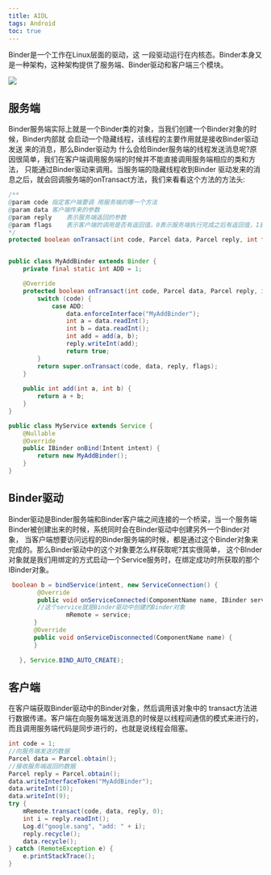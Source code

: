 ```yaml
---
title: AIDL
tags: Android
toc: true
---
```




Binder是一个工作在Linux层面的驱动，这 一段驱动运行在内核态。Binder本身又是一种架构，这种架构提供了服务端、Binder驱动和客户端三个模块。

![](./aidl_1.png)

## 服务端

Binder服务端实际上就是一个Binder类的对象，当我们创建一个Binder对象的时候，Binder内部就 会启动一个隐藏线程，该线程的主要作用就是接收Binder驱动发送
来的消息，那么Binder驱动为 什么会给Binder服务端的线程发送消息呢?原因很简单，我们在客户端调用服务端的时候并不能直接调用服务端相应的类和方法，
只能通过Binder驱动来调用。当服务端的隐藏线程收到Binder 驱动发来的消息之后，就会回调服务端的onTransact方法，我们来看看这个方法的方法头:

```java
/**
@param code 指定客户端要调 用服务端的哪一个方法
@param data 客户端传来的参数
@param reply    表示服务端返回的参数
@param flags    表示客户端的调用是否有返回值，0表示服务端执行完成之后有返回值，1表示服务 端执行完后没有返回值。
*/
protected boolean onTransact(int code, Parcel data, Parcel reply, int flags) throws RemoteException


public class MyAddBinder extends Binder {
    private final static int ADD = 1;

    @Override
    protected boolean onTransact(int code, Parcel data, Parcel reply, int flags) throws RemoteException {
        switch (code) {
            case ADD:
                data.enforceInterface("MyAddBinder");
                int a = data.readInt();
                int b = data.readInt();
                int add = add(a, b);
                reply.writeInt(add);
                return true;
        }
        return super.onTransact(code, data, reply, flags);
    }
    
    public int add(int a, int b) {
        return a + b;
    }
}

public class MyService extends Service {
    @Nullable
    @Override
    public IBinder onBind(Intent intent) {
        return new MyAddBinder();
    }
}
```


## Binder驱动

Binder驱动是Binder服务端和Binder客户端之间连接的一个桥梁，当一个服务端Binder被创建出来的时候，系统同时会在Binder驱动中创建另外一个Binder对象，
当客户端想要访问远程的Binder服务端的时候，都是通过这个Binder对象来完成的。那么Binder驱动中的这个对象要怎么样获取呢?其实很简单，
这个BInder对象就是我们用绑定的方式启动一个Service服务时，在绑定成功时所获取的那个IBinder对象。

```java
 boolean b = bindService(intent, new ServiceConnection() {
        @Override
        public void onServiceConnected(ComponentName name, IBinder service) {
        //这个service就是Binder驱动中创建的Binder对象
                mRemote = service;
       }
       @Override
       public void onServiceDisconnected(ComponentName name) {
       }
   
   }, Service.BIND_AUTO_CREATE);                
```


## 客户端

在客户端获取Binder驱动中的Binder对象，然后调用该对象中的 transact方法进行数据传递。客户端在向服务端发送消息的时候是以线程间通信的模式来进行的，
而且调用服务端代码是同步进行的，也就是说线程会阻塞。

```java
int code = 1;
//向服务端发送的数据
Parcel data = Parcel.obtain();
//接收服务端返回的数据
Parcel reply = Parcel.obtain();
data.writeInterfaceToken("MyAddBinder");
data.writeInt(10);
data.writeInt(9);
try {
    mRemote.transact(code, data, reply, 0);
    int i = reply.readInt();
    Log.d("google.sang", "add: " + i);
    reply.recycle();
    data.recycle();
} catch (RemoteException e) {
    e.printStackTrace();
}
```
